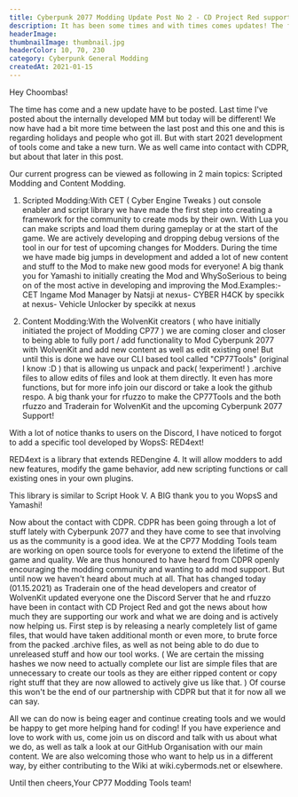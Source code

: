 ```yaml
---
title: Cyberpunk 2077 Modding Update Post No 2 - CD Project Red supports us!
description: It has been some times and with times comes updates! The first updates regarding modding.
headerImage:
thumbnailImage: thumbnail.jpg
headerColor: 10, 70, 230
category: Cyberpunk General Modding
createdAt: 2021-01-15
---
```


Hey Choombas!

The time has come and a new update have to be posted. Last time I've posted about the internally developed MM but today will be different! We now have had a bit more time between the last post and this one and this is regarding holidays and people who got ill. But with start 2021 development of tools come and take a new turn. We as well came into contact with CDPR, but about that later in this post.

Our current progress can be viewed as following in 2 main topics: Scripted Modding and Content Modding.

1. Scripted Modding:With CET ( Cyber Engine Tweaks ) out console enabler and script library we have made the first step into creating a framework for the community to create mods by their own. With Lua you can make scripts and load them during gameplay or at the start of the game. We are actively developing and dropping debug versions of the tool in our for test of upcoming changes for Modders. During the time we have made big jumps in development and added a lot of new content and stuff to the Mod to make new good mods for everyone! A big thank you for Yamashi to initially creating the Mod and WhySoSerious to being on of the most active in developing and improving the Mod.Examples:- CET Ingame Mod Manager by Natsji at nexus- CYBER H4CK by specikk at nexus- Vehicle Unlocker by specikk at nexus


2. Content Modding:With the WolvenKit creators ( who have initially initiated the project of Modding CP77 ) we are coming closer and closer to being able to fully port / add functionality to Mod Cyberpunk 2077 with WolvenKit and add new content as well as edit existing one! But until this is done we have our CLI based tool called "CP77Tools" (original I know :D ) that is allowing us unpack and pack( !experiment! ) .archive files to allow edits of files and look at them directly. It even has more functions, but for more info join our discord or take a look the github respo. A big thank your for rfuzzo to make the CP77Tools and the both rfuzzo and Traderain for WolvenKit and the upcoming Cyberpunk 2077 Support!


With a lot of notice thanks to users on the Discord, I have noticed to forgot to add a specific tool developed by WopsS: RED4ext!

RED4ext is a library that extends REDengine 4. It will allow modders to add new features, modify the game behavior, add new scripting functions or call existing ones in your own plugins.

This library is similar to Script Hook V. A BIG thank you to you WopsS and Yamashi!


Now about the contact with CDPR. CDPR has been going through a lot of stuff lately with Cyberpunk 2077 and they have come to see that involving us as the community is a good idea. We at the CP77 Modding Tools team are working on open source tools for everyone to extend the lifetime of the game and quality. We are thus honoured to have heard from CDPR openly encouraging the modding community and wanting to add mod support. But until now we haven't heard about much at all. That has changed today (01.15.2021) as Traderain one of the head developers and creator of WolvenKit updated everyone one the Discord Server that he and rfuzzo have been in contact with CD Project Red and got the news about how much they are supporting our work and what we are doing and is actively now helping us. First step is by releasing a nearly completely list of game files, that would have taken additional month or even more, to brute force from the packed .archive files, as well as not being able to do due to unreleased stuff and how our tool works. ( We are certain the missing hashes we now need to actually complete our list are simple files that are unnecessary to create our tools as they are either ripped content or copy right stuff that they are now allowed to actively give us like that. ) Of course this won't be the end of our partnership with CDPR but that it for now all we can say.

All we can do now is being eager and continue creating tools and we would be happy to get more helping hand for coding! If you have experience and love to work with us, come join us on discord and talk with us about what we do, as well as talk a look at our GitHub Organisation with our main content. We are also welcoming those who want to help us in a different way, by either contributing to the Wiki at wiki.cybermods.net or elsewhere.

Until then cheers,Your CP77 Modding Tools team!
